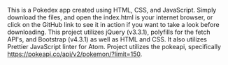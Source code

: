 This is a Pokedex app created using HTML, CSS, and JavaScript. Simply download the files, and open the index.html is your internet browser, or click on the GitHub link to see it
in action if you want to take a look before downloading.
This project utilizes jQuery (v3.3.1), polyfills for the fetch API's, and Bootstrap (v4.3.1) as well as HTML and CSS. It also utilizes Prettier JavaScript linter for Atom.
Project utilizes the pokeapi, specifically https://pokeapi.co/api/v2/pokemon/?limit=150. 
